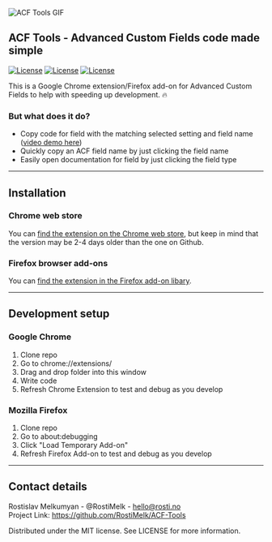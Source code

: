 ![ACF Tools GIF](https://user-images.githubusercontent.com/25268506/78199610-868f4080-748c-11ea-8467-e0e6e9f7e1ec.gif)

## ACF Tools - Advanced Custom Fields code made simple

[![License](http://img.shields.io/:license-mit-semigreen.svg)](https://opensource.org/licenses/MIT)
[![License](https://img.shields.io/chrome-web-store/v/ogliegjmpalokmaaeckcdgbhdeedcnmf)](https://chrome.google.com/webstore/detail/acf-tools/ogliegjmpalokmaaeckcdgbhdeedcnmf)
[![License](https://img.shields.io/amo/v/ACF-Tools?color=orange)](https://addons.mozilla.org/en-US/firefox/addon/acf-tools/)

This is a Google Chrome extension/Firefox add-on for Advanced Custom Fields to help with speeding up development. 🔥

### But what does it do?

- Copy code for field with the matching selected setting and field name ([video demo here](https://youtu.be/_gyqUem8jKo))
- Quickly copy an ACF field name by just clicking the field name
- Easily open documentation for field by just clicking the field type

---

## Installation

### Chrome web store

You can [find the extension on the Chrome web store](https://chrome.google.com/webstore/detail/acf-tools/ogliegjmpalokmaaeckcdgbhdeedcnmf), but keep in mind that the version may be 2-4 days older than the one on Github.

### Firefox browser add-ons

You can [find the extension in the Firefox add-on libary](https://addons.mozilla.org/en-US/firefox/addon/acf-tools/).

---

## Development setup

### Google Chrome

1. Clone repo
2. Go to chrome://extensions/
3. Drag and drop folder into this window
4. Write code
5. Refresh Chrome Extension to test and debug as you develop

### Mozilla Firefox

1. Clone repo
2. Go to about:debugging
3. Click "Load Temporary Add-on"
4. Refresh Firefox Add-on to test and debug as you develop

---

## Contact details

Rostislav Melkumyan - @RostiMelk - hello@rosti.no \
Project Link: https://github.com/RostiMelk/ACF-Tools

Distributed under the MIT license. See LICENSE for more information.
